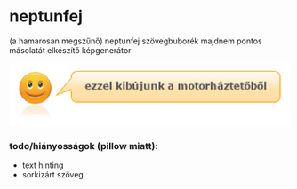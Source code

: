 # neptunfej

(a hamarosan megszűnő) neptunfej szövegbuborék majdnem pontos másolatát elkészítő képgenerátor

![](neptunfej.png)

### todo/hiányosságok (pillow miatt):
- text hinting
- sorkizárt szöveg
